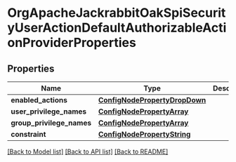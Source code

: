 # OrgApacheJackrabbitOakSpiSecurityUserActionDefaultAuthorizableActionProviderProperties

## Properties
Name | Type | Description | Notes
------------ | ------------- | ------------- | -------------
**enabled_actions** | [**ConfigNodePropertyDropDown**](ConfigNodePropertyDropDown.md) |  | [optional] 
**user_privilege_names** | [**ConfigNodePropertyArray**](ConfigNodePropertyArray.md) |  | [optional] 
**group_privilege_names** | [**ConfigNodePropertyArray**](ConfigNodePropertyArray.md) |  | [optional] 
**constraint** | [**ConfigNodePropertyString**](ConfigNodePropertyString.md) |  | [optional] 

[[Back to Model list]](../README.md#documentation-for-models) [[Back to API list]](../README.md#documentation-for-api-endpoints) [[Back to README]](../README.md)


